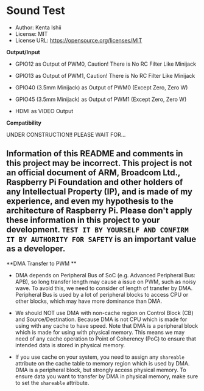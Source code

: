# Sound Test

* Author: Kenta Ishii
* License: MIT
* License URL: https://opensource.org/licenses/MIT

**Output/Input**

* GPIO12 as Output of PWM0, Caution! There is No RC Filter Like Minijack

* GPIO13 as Output of PWM1, Caution! There is No RC Filter Like Minijack

* GPIO40 (3.5mm Minijack) as Output of PWM0 (Except Zero, Zero W)

* GPIO45 (3.5mm Minijack) as Output of PWM1 (Except Zero, Zero W)

* HDMI as VIDEO Output

**Compatibility**

UNDER CONSTRUCTION!! PLEASE WAIT FOR...

## Information of this README and comments in this project may be incorrect. This project is not an official document of ARM, Broadcom Ltd., Raspberry Pi Foundation and other holders of any Intellectual Property (IP), and is made of my experience, and even my hypothesis to the architecture of Raspberry Pi. Please don't apply these information in this project to your development. `TEST IT BY YOURSELF AND CONFIRM IT BY AUTHORITY FOR SAFETY` is an important value as a developer.

**DMA Transfer to PWM **

* DMA depends on Peripheral Bus of SoC (e.g. Advanced Peripheral Bus: APB), so long transfer length may cause a issue on PWM, such as noisy wave. To avoid this, we need to consider of length of transfer by DMA. Peripheral Bus is used by a lot of peripheral blocks to access CPU or other blocks, which may have more dominance than DMA.

* We should NOT use DMA with non-cache region on Control Block (CB) and Source/Destination. Because DMA is not CPU which is made for using with any cache to have speed. Note that DMA is a peripheral block which is made for using with physical memory. This means we may need of any cache operation to Point of Coherency (PoC) to ensure that intended data is stored in physical memory.

* If you use cache on your system, you need to assign any `shareable` attribute on the cache table to memory region which is used by DMA. DMA is a peripheral block, but strongly access physical memory. To ensure data you want to transfer by DMA in physical memory, make sure to set the `shareable` attribute.
